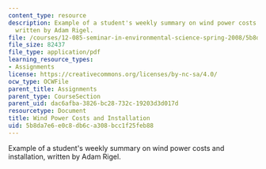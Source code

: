 ```yaml
---
content_type: resource
description: Example of a student's weekly summary on wind power costs and installation,
  written by Adam Rigel.
file: /courses/12-085-seminar-in-environmental-science-spring-2008/5b8da7e6e0c8db6ca308bcc1f25feb88_rigel_w7.pdf
file_size: 82437
file_type: application/pdf
learning_resource_types:
- Assignments
license: https://creativecommons.org/licenses/by-nc-sa/4.0/
ocw_type: OCWFile
parent_title: Assignments
parent_type: CourseSection
parent_uid: dac6afba-3826-bc28-732c-19203d3d017d
resourcetype: Document
title: Wind Power Costs and Installation
uid: 5b8da7e6-e0c8-db6c-a308-bcc1f25feb88
---
```

Example of a student's weekly summary on wind power costs and installation, written by Adam Rigel.